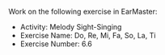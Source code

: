 Work on the following exercise in EarMaster:
- Activity: Melody Sight-Singing
- Exercise Name: Do, Re, Mi, Fa, So, La, Ti
- Exercise Number: 6.6
